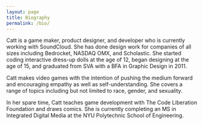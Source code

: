 ```yaml
---
layout: page
title: Biography
permalink: /bio/
---
```


Catt is a game maker, product designer, and developer who is currently working with SoundCloud. She has done design work for companies of all sizes including Bedrocket, NASDAQ OMX, and Scholastic. She started coding interactive dress-up dolls at the age of 12, began designing at the age of 15, and graduated from SVA with a BFA in Graphic Design in 2011.

Catt makes video games with the intention of pushing the medium forward and encouraging empathy as well as self-understanding. She covers a range of topics including but not limited to race, gender, and sexuality.

In her spare time, Catt teaches game development with The Code Liberation Foundation and draws comics. She is currently completing an MS in Integrated Digital Media at the NYU Polytechnic School of Engineering.